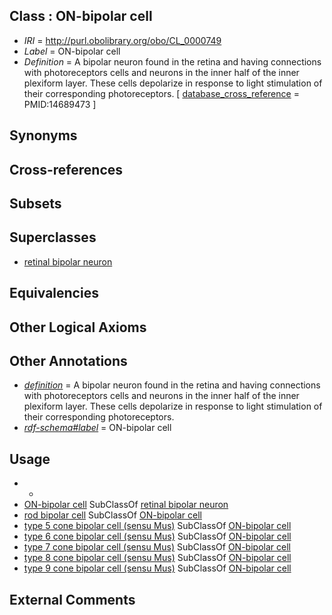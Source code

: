 
## Class : ON-bipolar cell

 * *IRI* = http://purl.obolibrary.org/obo/CL_0000749
 * *Label* = ON-bipolar cell
 * *Definition* = A bipolar neuron found in the retina and having connections with photoreceptors cells and neurons in the inner half of the inner plexiform layer. These cells depolarize in response to light stimulation of their corresponding photoreceptors. [ [database_cross_reference](../../ef/oboInOwl#hasDbXref.md) = PMID:14689473 ]

## Synonyms


## Cross-references


## Subsets


## Superclasses

 * [retinal bipolar neuron](../../CL/48/CL_0000748.md)

## Equivalencies


## Other Logical Axioms


## Other Annotations

 * *[definition](../../IAO/15/IAO_0000115.md)* = A bipolar neuron found in the retina and having connections with photoreceptors cells and neurons in the inner half of the inner plexiform layer. These cells depolarize in response to light stimulation of their corresponding photoreceptors.
 * *[rdf-schema#label](../../el/rdf-schema#label.md)* = ON-bipolar cell

## Usage

 * -
 * [ON-bipolar cell](../../CL/49/CL_0000749.md) SubClassOf [retinal bipolar neuron](../../CL/48/CL_0000748.md)
 * [rod bipolar cell](../../CL/51/CL_0000751.md) SubClassOf [ON-bipolar cell](../../CL/49/CL_0000749.md)
 * [type 5 cone bipolar cell (sensu Mus)](../../CL/57/CL_0000757.md) SubClassOf [ON-bipolar cell](../../CL/49/CL_0000749.md)
 * [type 6 cone bipolar cell (sensu Mus)](../../CL/58/CL_0000758.md) SubClassOf [ON-bipolar cell](../../CL/49/CL_0000749.md)
 * [type 7 cone bipolar cell (sensu Mus)](../../CL/59/CL_0000759.md) SubClassOf [ON-bipolar cell](../../CL/49/CL_0000749.md)
 * [type 8 cone bipolar cell (sensu Mus)](../../CL/60/CL_0000760.md) SubClassOf [ON-bipolar cell](../../CL/49/CL_0000749.md)
 * [type 9 cone bipolar cell (sensu Mus)](../../CL/61/CL_0000761.md) SubClassOf [ON-bipolar cell](../../CL/49/CL_0000749.md)

## External Comments


